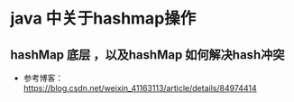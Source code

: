 # java 中关于hashmap操作


## hashMap 底层 ，以及hashMap 如何解决hash冲突

* 参考博客：https://blog.csdn.net/weixin_41163113/article/details/84974414